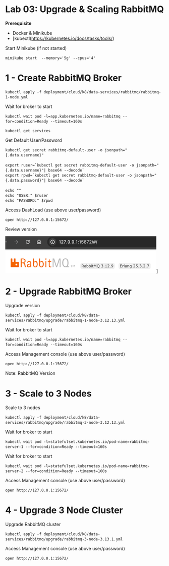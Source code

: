 # Lab 03: Upgrade & Scaling RabbitMQ


**Prerequisite**
- Docker & Minikube
- [kubectl(https://kubernetes.io/docs/tasks/tools/)

Start Minikube (if not started)

```shell
minikube start  --memory='5g' --cpus='4'
```

# 1 - Create RabbitMQ Broker

```shell
kubectl apply -f deployment/cloud/k8/data-services/rabbitmq/rabbitmq-1-node.yml
```

Wait for broker to start
```shell
kubectl wait pod -l=app.kubernetes.io/name=rabbitmq --for=condition=Ready --timeout=160s
```

```shell
kubectl get services
```

Get Default User/Password

```shell
kubectl get secret rabbitmq-default-user -o jsonpath="{.data.username}"

export ruser=`kubectl get secret rabbitmq-default-user -o jsonpath="{.data.username}"| base64 --decode`
export rpwd=`kubectl get secret rabbitmq-default-user -o jsonpath="{.data.password}"| base64 --decode`

echo ""
echo "USER:" $ruser
echo "PASWORD:" $rpwd
```


Access DashLoad (use above user/password)

```shell
open http://127.0.0.1:15672/
```

Review version

![rabbitmq_version.png](img/rabbitmq_version.png)]

# 2 - Upgrade RabbitMQ Broker

Upgrade version
```shell
kubectl apply -f deployment/cloud/k8/data-services/rabbitmq/upgrade/rabbitmq-1-node-3.12.13.yml
```

Wait for broker to start
```shell
kubectl wait pod -l=app.kubernetes.io/name=rabbitmq --for=condition=Ready --timeout=160s
```

Access Management console (use above user/password)

```shell
open http://127.0.0.1:15672/
```

Note: RabbitMQ Version

# 3 - Scale to 3 Nodes

Scale to 3 nodes
```shell
kubectl apply -f deployment/cloud/k8/data-services/rabbitmq/upgrade/rabbitmq-3-node-3.12.13.yml
```

Wait for broker to start
```shell
kubectl wait pod -l=statefulset.kubernetes.io/pod-name=rabbitmq-server-1 --for=condition=Ready --timeout=160s
```

Wait for broker to start
```shell
kubectl wait pod -l=statefulset.kubernetes.io/pod-name=rabbitmq-server-2 --for=condition=Ready --timeout=160s
```

Access Management console (use above user/password)

```shell
open http://127.0.0.1:15672/
```

# 4 - Upgrade 3 Node Cluster

Upgrade RabbitMQ cluster

```shell
kubectl apply -f deployment/cloud/k8/data-services/rabbitmq/upgrade/rabbitmq-3-node-3.13.1.yml
```


Access Management console (use above user/password)

```shell
open http://127.0.0.1:15672/
```
